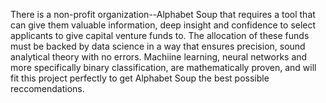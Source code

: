 There is a non-profit organization--Alphabet Soup that requires a tool that can give them valuable information, deep insight and confidence to select applicants to give capital venture funds to. The allocation of these funds must be backed by data science in a way that ensures precision, sound analytical theory with no errors.  Machiine learning, neural networks and more specifically binary classification, are mathematically proven, and will fit this project perfectly to get Alphabet Soup the best possible reccomendations.

